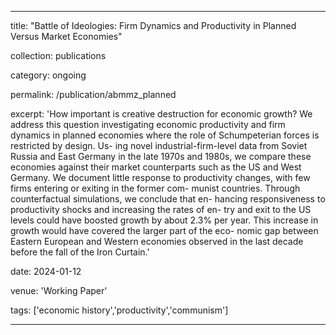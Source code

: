 ---

title: "Battle of Ideologies: Firm Dynamics and Productivity in Planned Versus Market Economies"

collection: publications

category: ongoing

permalink: /publication/abmmz_planned

excerpt: 'How important is creative destruction for economic growth? We address
this question investigating economic productivity and firm dynamics in planned
economies where the role of Schumpeterian forces is restricted by design. Us-
ing novel industrial-firm-level data from Soviet Russia and East Germany in
the late 1970s and 1980s, we compare these economies against their market
counterparts such as the US and West Germany. We document little response
to productivity changes, with few firms entering or exiting in the former com-
munist countries. Through counterfactual simulations, we conclude that en-
hancing responsiveness to productivity shocks and increasing the rates of en-
try and exit to the US levels could have boosted growth by about 2.3% per
year. This increase in growth would have covered the larger part of the eco-
nomic gap between Eastern European and Western economies observed in the
last decade before the fall of the Iron Curtain.'

date: 2024-01-12

venue: 'Working Paper'


tags: ['economic history','productivity','communism']

---